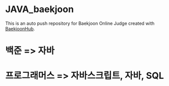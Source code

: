 # JAVA_baekjoon
This is an auto push repository for Baekjoon Online Judge created with [BaekjoonHub](https://github.com/BaekjoonHub/BaekjoonHub).

# 백준 => 자바
# 프로그래머스 => 자바스크립트, 자바, SQL
